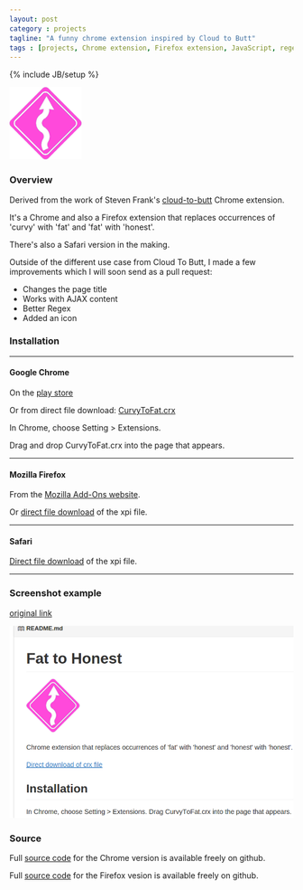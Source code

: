 ```yaml
---
layout: post
category : projects
tagline: "A funny chrome extension inspired by Cloud to Butt"
tags : [projects, Chrome extension, Firefox extension, JavaScript, regex, webdev]
---
```

{% include JB/setup %}

![Curvy to fat](/assets/curvy_to_fat/icon-128.png?raw=true "Curvy To Fat")

### Overview

Derived from the work of Steven Frank's [cloud-to-butt](https://github.com/panicsteve/cloud-to-butt) Chrome extension.

It's a Chrome and also a Firefox extension that replaces occurrences of 'curvy' with 'fat' and 'fat' with 'honest'.

There's also a Safari version in the making.

Outside of the different use case from Cloud To Butt, I made a few improvements which I will soon send as a pull request:

*   Changes the page title
*   Works with AJAX content
*   Better Regex
*   Added an icon

### Installation

___

#### Google Chrome

On the [play store](https://chrome.google.com/webstore/detail/curvy-to-fat/djfiplfmndogeagnelpbjjnglflialbg)

Or from direct file download: [CurvyToFat.crx](/assets/curvy_to_fat/CurvyToFat.crx)

In Chrome, choose Setting > Extensions.

Drag and drop CurvyToFat.crx into the page that appears.

___

#### Mozilla Firefox

From the [Mozilla Add-Ons website](https://addons.mozilla.org/en-US/firefox/addon/curvytofat/).

Or [direct file download](/assets/curvy_to_fat/CurvyToFat.xpi?raw=true) of the xpi file. 

___

#### Safari

[Direct file download](/assets/curvy_to_fat/CurvyToFat.safariextz?raw=true) of the xpi file. 

___

### Screenshot example

[original link](https://github.com/DontBelieveTheByte/CurvyToFat)

![screenshot](/assets/curvy_to_fat/screenshot.png)

### Source
Full [source code](https://github.com/DontBelieveTheByte/CurvyToFat) for the Chrome version is available freely on github.

Full [source code](https://github.com/DontBelieveTheByte/CurvyToFat-firefox) for the Firefox vesion is available freely on github.



